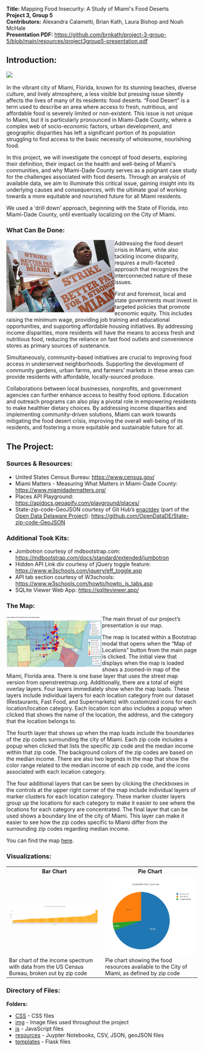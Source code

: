 

**Title:** Mapping Food Insecurity: A Study of Miami's Food Deserts<br/>
**Project 3, Group 5**<br/>
**Contributors:** Alexandra Calametti, Brian Kath, Laura Bishop and Noah McHale<br/>
**Presentation PDF:** https://github.com/brnkath/project-3-group-5/blob/main/resources/project3group5-presentation.pdf


## Introduction:
<img src="https://github.com/brnkath/project-3-group-5/blob/main/img/miami-1.jpg"><br/>

In the vibrant city of Miami, Florida, known for its stunning beaches, diverse culture, and lively atmosphere, a less visible but pressing issue silently affects the lives of many of its residents: food deserts. “Food Desert” is a term used to describe an area where access to fresh, nutritious, and affordable food is severely limited or non-existent. This issue is not unique to Miami, but it is particularly pronounced in Miami-Dade County, where a complex web of socio-economic factors, urban development, and geographic disparities has left a significant portion of its population struggling to find access to the basic necessity of wholesome, nourishing food.<br/>

In this project, we will investigate the concept of food deserts, exploring their definition, their impact on the health and well-being of Miami's communities, and why Miami-Dade County serves as a poignant case study for the challenges associated with food deserts. Through an analysis of available data, we aim to illuminate this critical issue, gaining insight into its underlying causes and consequences, with the ultimate goal of working towards a more equitable and nourished future for all Miami residents.<br/>

We used a ‘drill down’ approach, beginning with the State of Florida, into Miami-Dade County, until eventually localizing on the City of Miami.<br/>

### What Can Be Done:
<img src="https://github.com/brnkath/project-3-group-5/blob/main/img/miami-striking-for-better-wages-small.png" align="left">
Addressing the food desert crisis in Miami, while also tackling income disparity, requires a multi-faceted approach that recognizes the interconnected nature of these issues. <br/>

First and foremost, local and state governments must invest in targeted policies that promote economic equity. This includes raising the minimum wage, providing job training and educational opportunities, and supporting affordable housing initiatives. By addressing income disparities, more residents will have the means to access fresh and nutritious food, reducing the reliance on fast food outlets and convenience stores as primary sources of sustenance.<br/>

Simultaneously, community-based initiatives are crucial to improving food access in underserved neighborhoods. Supporting the development of community gardens, urban farms, and farmers' markets in these areas can provide residents with affordable, locally-sourced produce.<br/>

Collaborations between local businesses, nonprofits, and government agencies can further enhance access to healthy food options. Education and outreach programs can also play a pivotal role in empowering residents to make healthier dietary choices. By addressing income disparities and implementing community-driven solutions, Miami can work towards mitigating the food desert crisis, improving the overall well-being of its residents, and fostering a more equitable and sustainable future for all.

## The Project:

### Sources & Resources:

  * United States Census Bureau: https://www.census.gov/
  * Miami Matters - Measuring What Matters in Miami-Dade County: https://www.miamidadematters.org/
  * Places API Playground: https://apidocs.geoapify.com/playground/places/
  * State-zip-code-GeoJSON courtesy of Git Hub’s <a href="https://github.com/enactdev">enactdev</a> (part of the 
<a href="https://github.com/OpenDataDE">Open Data Delaware Project</a>): https://github.com/OpenDataDE/State-zip-code-GeoJSON

### Additional Took Kits:
  * Jombotron courtesy of mdbootstrap.com: https://mdbootstrap.com/docs/standard/extended/jumbotron 
  * Hidden API Link div courtesy of jQuery toggle feature: https://www.w3schools.com/jquery/eff_toggle.asp
  * API tab section courtesy of W3schools: https://www.w3schools.com/howto/howto_js_tabs.asp
  * SQLite Viewer Web App: https://sqliteviewer.app/ 

### The Map:
<img src="https://github.com/brnkath/project-3-group-5/blob/main/img/map_image.png" align="left" width="50%">

The main thrust of our project’s presentation is our map. 

The map is located within a Bootstrap modal that opens when the “Map of Locations” button from the main page is clicked. The initial view that displays when the map is loaded shows a zoomed-in map of the Miami, Florida area. There is one base layer that uses the street map version from openstreetmap.org. Additionally, there are a total of eight overlay layers. Four layers immediately show when the map loads. These layers include individual layers for each location category from our dataset (Restaurants, Fast Food, and Supermarkets) with customized icons for each location/location category. Each location icon also includes a popup when clicked that shows the name of the location, the address, and the category that the location belongs to. 

The fourth layer that shows up when the map loads include the boundaries of the zip codes surrounding the city of Miami. Each zip code includes a popup when clicked that lists the specific zip code and the median income within that zip code. The background colors of the zip codes are based on the median income. There are also two legends in the map that show the color range related to the median income of each zip code, and the icons associated with each location category.

The four additional layers that can be seen by clicking the checkboxes in the controls at the upper right corner of the map include individual layers of marker clusters for each location category. These marker cluster layers group up the locations for each category to make it easier to see where the locations for each category are concentrated. The final layer that can be used shows a boundary line of the city of Miami. This layer can make it easier to see how the zip codes specific to Miami differ from the surrounding zip codes regarding median income.

You can find the map [here](https://brnkath.github.io/project-3-group-5/).

### Visualizations:

<table>
  <tr>
    <th>Bar Chart</th>
    <th>Pie Chart</th>
  </tr>
  <tr>
    <td><img src="https://github.com/brnkath/project-3-group-5/blob/main/img/miami-dade-zipcode-income-bargraph.png"></td>
    <td><img src="https://github.com/brnkath/project-3-group-5/blob/main/img/avail-food-source-piechart.png"></td>
  </tr>
  <tr>
    <td>Bar chart of the income spectrum with data from the US Census Bureau, broken out by zip code</td>
    <td>Pie chart showing the food resources available to the City of Miami, as defined by zip code</td>
  </tr>
</table>

### Directory of Files:

 **Folders:**<br/>
  * <a href="https://github.com/brnkath/project-3-group-5/tree/main/css">CSS</a> - CSS files<br/>
  * <a href="https://github.com/brnkath/project-3-group-5/tree/main/img">img</a> - Image files used throughout the project<br/>
  * <a href="https://github.com/brnkath/project-3-group-5/tree/main/js">js</a> - JavaScript files<br/>
  * <a href="https://github.com/brnkath/project-3-group-5/tree/main/resources">resources</a> - Juypter Notebooks, CSV, JSON, geoJSON files<br/>
  * <a href="https://github.com/brnkath/project-3-group-5/tree/main/templates">templates</a> - Flask files<br/>
